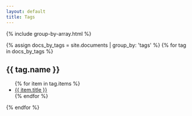 ```yaml
---
layout: default
title: Tags
---
```


{% include group-by-array.html %}

{% assign docs_by_tags = site.documents | group_by: 'tags' %}
{% for tag in docs_by_tags %}
<h2>{{ tag.name }}</h2>
<ul>
    {% for item in tag.items %}
    <li><a href="{{ item.url }}">{{ item.title }}</a></li>
    {% endfor %}
</ul>
{% endfor %}

